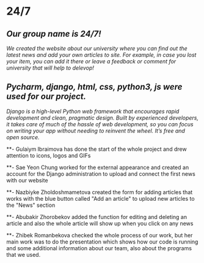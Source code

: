 # 24/7
*Our group name is 24/7!*
-
*We created the website about our university where you can find out the latest news and add your own articles to site. For example, in case you lost your item, you can add it there or leave a feedback or comment for university that will help to delevop!*


*Pycharm, django, html, css, python3, js were used for our project.*
-
*Django is a high-level Python web framework that encourages rapid development and clean, pragmatic design. Built by experienced developers, it takes care of much of the hassle of web development, so you can focus on writing your app without needing to reinvent the wheel. It’s free and open source.*

**- Gulaiym Ibraimova has done the start of the whole project and drew attention to icons, logos and GIFs

**- Sae Yeon Chung worked for the external appearance and created an account for the Django administration to upload and connect the first news with our website

**- Nazbiyke Zholdoshmametova created the form for adding articles that works with the blue button called "Add an article" to upload new articles to the "News" section

**- Abubakir Zhorobekov added the function for editing and deleting an article and also the whole article will show up when you click on any news

**- Zhibek Romanbekova checked the whole process of our work, but her main work was to do the presentation which shows how our code is running and some additional information about our team, also about the programs that we used.

